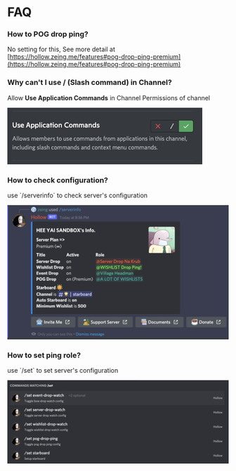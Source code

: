 # FAQ

### How to POG drop ping?

No setting for this, See more detail at [https://hollow.zeing.me/features#pog-drop-ping-premium](https://hollow.zeing.me/features#pog-drop-ping-premium)

### **Why can't I use / (Slash command) in Channel?**

Allow **Use Application Commands** in Channel Permissions of channel

![](<.gitbook/assets/image (9).png>)

### How to check configuration?

use \`/serverinfo\` to check server's configuration

![](<.gitbook/assets/image (2).png>)

### How to set ping role?

use \`/set\` to set server's configuration

![](<.gitbook/assets/image (16).png>)
